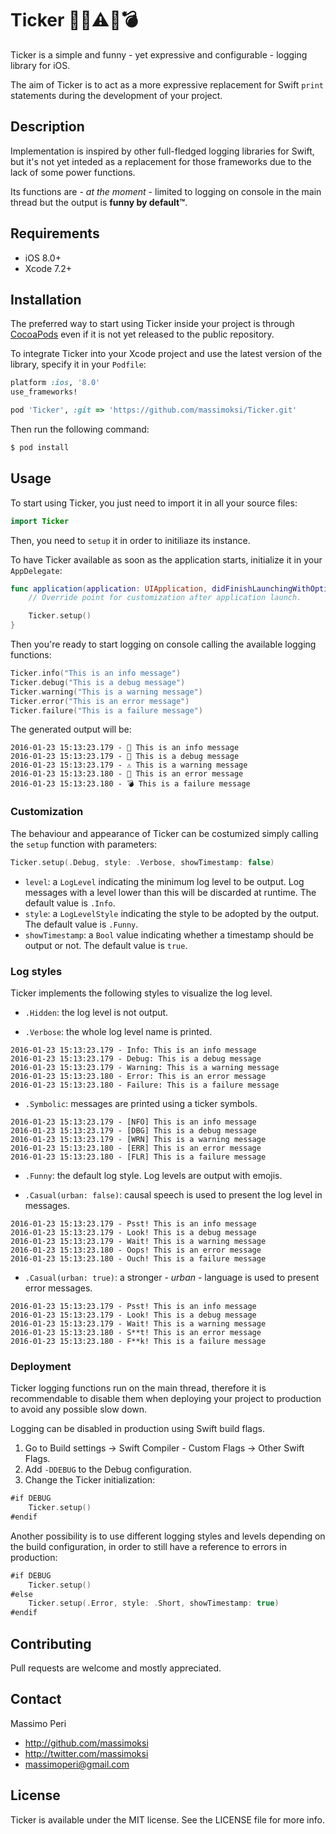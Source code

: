 # Ticker 📢🐞⚠💩💣

Ticker is a simple and funny - yet expressive and configurable - logging library for iOS.

The aim of Ticker is to act as a more expressive replacement for Swift `print` statements during the development of your project.

## Description

Implementation is inspired by other full-fledged logging libraries for Swift, but it's not yet inteded as a replacement for those frameworks due to the lack of some power functions.

Its functions are - *at the moment* - limited to logging on console in the main thread but the output is **funny by default&trade;**.

## Requirements

- iOS 8.0+
- Xcode 7.2+

## Installation

The preferred way to start using Ticker inside your project is through [CocoaPods](http://cocoapods.org) even if it is not yet released to the public repository.

To integrate Ticker into your Xcode project and use the latest version of the library, specify it in your `Podfile`:

```ruby
platform :ios, '8.0'
use_frameworks!

pod 'Ticker', :git => 'https://github.com/massimoksi/Ticker.git'
```

Then run the following command:

```bash
$ pod install
```

## Usage

To start using Ticker, you just need to import it in all your source files:

```swift
import Ticker
```

Then, you need to `setup` it in order to initiliaze its instance. 

To have Ticker available as soon as the application starts, initialize it in your `AppDelegate`:

```swift
func application(application: UIApplication, didFinishLaunchingWithOptions launchOptions: [NSObject: AnyObject]?) -> Bool {
    // Override point for customization after application launch.

    Ticker.setup()
}
```

Then you're ready to start logging on console calling the available logging functions:

```swift
Ticker.info("This is an info message")
Ticker.debug("This is a debug message")
Ticker.warning("This is a warning message")
Ticker.error("This is an error message")
Ticker.failure("This is a failure message")
```

The generated output will be:

```
2016-01-23 15:13:23.179 - 📢 This is an info message
2016-01-23 15:13:23.179 - 🐞 This is a debug message
2016-01-23 15:13:23.179 - ⚠️ This is a warning message
2016-01-23 15:13:23.180 - 💩 This is an error message
2016-01-23 15:13:23.180 - 💣 This is a failure message
```

### Customization

The behaviour and appearance of Ticker can be costumized simply calling the `setup` function with parameters:

```swift
Ticker.setup(.Debug, style: .Verbose, showTimestamp: false)
```

- `level`: a `LogLevel` indicating the minimum log level to be output. Log messages with a level lower than this will be discarded at runtime. The default value is `.Info`.
- `style`: a `LogLevelStyle` indicating the style to be adopted by the output. The default value is `.Funny`.
- `showTimestamp`: a `Bool` value indicating whether a timestamp should be output or not. The default value is `true`.

### Log styles

Ticker implements the following styles to visualize the log level.

- `.Hidden`: the log level is not output.

- `.Verbose`: the whole log level name is printed.

```
2016-01-23 15:13:23.179 - Info: This is an info message
2016-01-23 15:13:23.179 - Debug: This is a debug message
2016-01-23 15:13:23.179 - Warning: This is a warning message
2016-01-23 15:13:23.180 - Error: This is an error message
2016-01-23 15:13:23.180 - Failure: This is a failure message
```

- `.Symbolic`: messages are printed using a ticker symbols.

```
2016-01-23 15:13:23.179 - [NFO] This is an info message
2016-01-23 15:13:23.179 - [DBG] This is a debug message
2016-01-23 15:13:23.179 - [WRN] This is a warning message
2016-01-23 15:13:23.180 - [ERR] This is an error message
2016-01-23 15:13:23.180 - [FLR] This is a failure message
```

- `.Funny`: the default log style. Log levels are output with emojis.

- `.Casual(urban: false)`: causal speech is used to present the log level in messages.

```
2016-01-23 15:13:23.179 - Psst! This is an info message
2016-01-23 15:13:23.179 - Look! This is a debug message
2016-01-23 15:13:23.179 - Wait! This is a warning message
2016-01-23 15:13:23.180 - Oops! This is an error message
2016-01-23 15:13:23.180 - Ouch! This is a failure message
```

- `.Casual(urban: true)`: a stronger - *urban* - language is used to present error messages.

```
2016-01-23 15:13:23.179 - Psst! This is an info message
2016-01-23 15:13:23.179 - Look! This is a debug message
2016-01-23 15:13:23.179 - Wait! This is a warning message
2016-01-23 15:13:23.180 - S**t! This is an error message
2016-01-23 15:13:23.180 - F**k! This is a failure message
```

### Deployment

Ticker logging functions run on the main thread, therefore it is recommendable to disable them when deploying your project to production to avoid any possible slow down.
  
Logging can be disabled in production using Swift build flags.  

1. Go to Build settings -> Swift Compiler - Custom Flags -> Other Swift Flags.
2. Add `-DDEBUG` to the Debug configuration.
3. Change the Ticker initialization:

```swift
#if DEBUG
    Ticker.setup()
#endif
```

Another possibility is to use different logging styles and levels depending on the build configuration, in order to still have a reference to errors in production:

```swift
#if DEBUG
    Ticker.setup()
#else
    Ticker.setup(.Error, style: .Short, showTimestamp: true)
#endif
```

## Contributing

Pull requests are welcome and mostly appreciated.

## Contact

Massimo Peri

- http://github.com/massimoksi
- http://twitter.com/massimoksi
- massimoperi@gmail.com

## License

Ticker is available under the MIT license. See the LICENSE file for more info.
